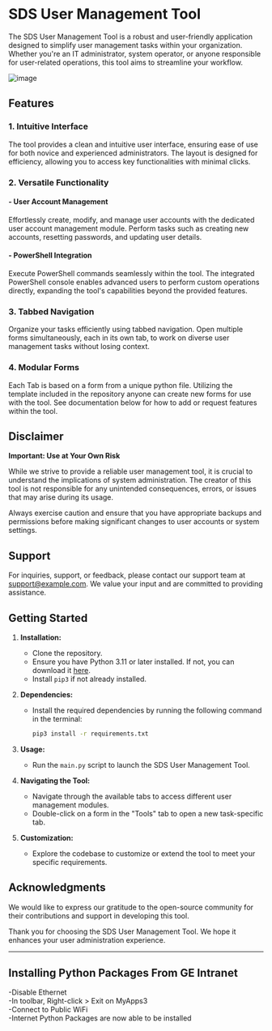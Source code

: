 # SDS User Management Tool

The SDS User Management Tool is a robust and user-friendly application designed to simplify user management tasks within your organization. Whether you're an IT administrator, system operator, or anyone responsible for user-related operations, this tool aims to streamline your workflow.

![image](https://media.github.build.ge.com/user/114690/files/6ec6347f-569a-4dfb-a560-bb52cad8b696)

## Features

### 1. Intuitive Interface

The tool provides a clean and intuitive user interface, ensuring ease of use for both novice and experienced administrators. The layout is designed for efficiency, allowing you to access key functionalities with minimal clicks.

### 2. Versatile Functionality

#### - User Account Management
Effortlessly create, modify, and manage user accounts with the dedicated user account management module. Perform tasks such as creating new accounts, resetting passwords, and updating user details.

#### - PowerShell Integration
Execute PowerShell commands seamlessly within the tool. The integrated PowerShell console enables advanced users to perform custom operations directly, expanding the tool's capabilities beyond the provided features.

### 3. Tabbed Navigation

Organize your tasks efficiently using tabbed navigation. Open multiple forms simultaneously, each in its own tab, to work on diverse user management tasks without losing context.

### 4. Modular Forms

Each Tab is based on a form from a unique python file. Utilizing the template included in the repository anyone can create new forms for use with the tool. See documentation below for how to add or request features within the tool.

## Disclaimer

**Important: Use at Your Own Risk**

While we strive to provide a reliable user management tool, it is crucial to understand the implications of system administration. The creator of this tool is not responsible for any unintended consequences, errors, or issues that may arise during its usage.

Always exercise caution and ensure that you have appropriate backups and permissions before making significant changes to user accounts or system settings.

## Support

For inquiries, support, or feedback, please contact our support team at [support@example.com](mailto:support@example.com). We value your input and are committed to providing assistance.

## Getting Started

1. **Installation:**
   - Clone the repository.
   - Ensure you have Python 3.11 or later installed. If not, you can download it [here](https://www.python.org/downloads/).
   - Install `pip3` if not already installed.

2. **Dependencies:**
   - Install the required dependencies by running the following command in the terminal:
     ```bash
     pip3 install -r requirements.txt
     ```

3. **Usage:**
   - Run the `main.py` script to launch the SDS User Management Tool.

4. **Navigating the Tool:**
   - Navigate through the available tabs to access different user management modules.
   - Double-click on a form in the "Tools" tab to open a new task-specific tab.

5. **Customization:**
   - Explore the codebase to customize or extend the tool to meet your specific requirements.

## Acknowledgments

We would like to express our gratitude to the open-source community for their contributions and support in developing this tool.

Thank you for choosing the SDS User Management Tool. We hope it enhances your user administration experience.

---

## Installing Python Packages From GE Intranet
-Disable Ethernet  
-In toolbar, Right-click > Exit on MyApps3  
-Connect to Public WiFi  
-Internet Python Packages are now able to be installed
